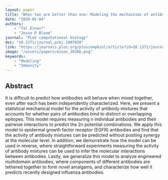```yaml
---
layout: paper
title: "When two are better than one: Modeling the mechanisms of antibody mixtures"
date: "2020-05-04"
authors: 
    - "Tal Einav*"
    - "Jesse D Bloom"
journal: "PLoS computational biology"
doi: "10.1371/journal.pcbi.1007830"
link: "https://journals.plos.org/ploscompbiol/article?id=10.1371/journal.pcbi.1007830"
image: "/assets/papers/einav_2020b.png"
keywords:
    - "Modeling"
    - "Immunity"
---
```


## Abstract

It is difficult to predict how antibodies will behave when mixed together, even after each has been independently characterized. Here, we present a statistical mechanical model for the activity of antibody mixtures that accounts for whether pairs of antibodies bind to distinct or overlapping epitopes. This model requires measuring n individual antibodies and their pairwise interactions to predict the 2n potential combinations. We apply this model to epidermal growth factor receptor (EGFR) antibodies and find that the activity of antibody mixtures can be predicted without positing synergy at the molecular level. In addition, we demonstrate how the model can be used in reverse, where straightforward experiments measuring the activity of antibody mixtures can be used to infer the molecular interactions between antibodies. Lastly, we generalize this model to analyze engineered multidomain antibodies, where components of different antibodies are tethered together to form novel amalgams, and characterize how well it predicts recently designed influenza antibodies.
